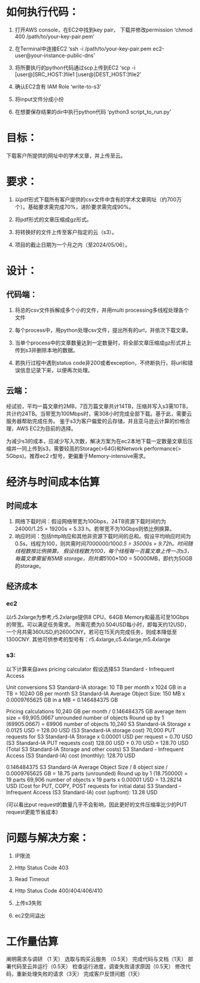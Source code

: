 # 如何执行代码：
1. 打开AWS console，在EC2中找到key pair， 下载并修改permission ‘chmod 400 /path/to/your-key-pair.pem’

2. 在Terminal中连接EC2 ‘ssh -i /path/to/your-key-pair.pem ec2-user@your-instance-public-dns’

3. 将所要执行的python代码通过scp上传到EC2 ‘scp -i [user@]SRC_HOST:]file1 [user@]DEST_HOST:]file2’

4. 确认EC2含有 IAM Role ‘write-to-s3’

5. 将input文件分成小份

6. 在想要保存结果的dir中执行python代码 ‘python3 script_to_run.py’


# 目标：

下载客户所提供的网址中的学术文章，并上传至云。

# 要求：

1. 以pdf形式下载所有客户提供的csv文件中含有的学术文章网址（约700万个）。基础要求需完成70%，进阶要求需完成90%。

2. 将pdf形式的文章压缩成gz形式。

3. 将转换好的文件上传至客户指定的云（s3）。

4. 项目的截止日期为一个月之内（至2024/05/06）。

# 设计：

## 代码端：

1. 将总的csv文件拆解成多个小的文件，并用multi processing多线程处理各个文件

2. 每个process中，用python处理csv文件，提出所有的url，并依次下载文章。

3. 当单个process中的文章数量达到一定数量时，将全部文章压缩成gz形式并上传到s3并删除本地的数据。

4. 若执行过程中遇到status code非200或者exception，不终断执行，将url和错误信息记录下来，以便再次处理。


## 云端：

经试验，平均一篇文章约2MB，7百万篇文章共计14TB，压缩并写入s3需10TB， 共计约24TB。当带宽为100Mbps时，需308小时完成全部下载。基于此，需要云服务器帮助完成任务。
鉴于s3为客户偏爱的云存储，并且亚马逊云计算的价格合理，AWS EC2为目前的选择。

为减少s3的成本，应减少写入次数，解决方案为在ec2本地下载一定数量文章后压缩并一同上传到s3，需要较高的Storage(>64G)和Network performance(> 5Gbps)。推荐ec2 r型号，更偏重于Memory-intensive需求。

# 经济与时间成本估算

## 时间成本
1. 网络下载时间：假设网络带宽为10Gbps，24TB资源下载时间约为24000/1.25 = 19200s = 5.33 h。若带宽不为10Gbps则依比例换算。
2. 响应时间：包括http响应和其他非资源下载时间的总和。假设平均响应时间为0.5s，线程为100，则共需时间7000000/100*0.5 = 35000s = 9.72h。时间随线程数按比例换算。
假设线程数为100，每个线程每一百篇文章上传一次s3，每篇文章需留有5MB storage，则共需5*100*100 = 50000MB，即约为50GB的storage。

## 经济成本
### ec2
以r5.2xlarge为参考,r5.2xlarge提供8 CPU，64GB Memory和最高可至10Gbps的带宽。可以满足任务需求。
所需花费为0.504USD每小时，即每天约12USD，一个月共需360USD,约2600CNY。若可在15天内完成任务，则成本降低至1300CNY.
其他可供参考的型号有：r5.4xlarge,c5.4xlarge,m5.4xlarge

### s3:
以下计算来自aws pricing calculator
假设选择S3 Standard - Infrequent Access

Unit conversions
S3 Standard-IA storage: 10 TB per month x 1024 GB in a TB = 10240 GB per month
S3 Standard-IA Average Object Size: 150 MB x 0.0009765625 GB in a MB = 0.146484375 GB

Pricing calculations
10,240 GB per month / 0.146484375 GB average item size = 69,905.0667 unrounded number of objects
Round up by 1 (69905.0667) = 69906 number of objects
10,240 S3 Standard-IA Storage x 0.0125 USD = 128.00 USD (S3 Standard-IA storage cost)
70,000 PUT requests for S3 Standard-IA Storage x 0.00001 USD per request = 0.70 USD (S3 Standard-IA PUT requests cost)
128.00 USD + 0.70 USD = 128.70 USD (Total S3 Standard-IA Storage and other costs)
S3 Standard - Infrequent Access (S3 Standard-IA) cost (monthly): 128.70 USD

0.146484375 S3 Standard-IA Average Object Size / 8 object size / 0.0009765625 GB = 18.75 parts (unrounded)
Round up by 1 (18.750000) = 19 parts
69,906 number of objects x 19 parts x 0.00001 USD = 13.28214 USD (Cost for PUT, COPY, POST requests for initial data)
S3 Standard - Infrequent Access (S3 Standard-IA) cost (upfront): 13.28 USD

(可以看出put request的数量几乎不会影响，因此更好的文件压缩率比少的PUT request更能节省成本)

# 问题与解决方案：

1. IP限流

2. Http Status Code 403

3. Read Timeout

4. Http Status Code 400/404/406/410

5. 上传s3失败

6. ec2空间溢出

# 工作量估算
阐明需求与调研 （1 天）
选取与购买云服务 （0.5天）
完成代码与文档（1天）
部署代码至云并运行（0.5天）
检查运行进度，调查失败请求原因（0.5天）
修改代码，重新处理失败的请求（3天）
完成客户反馈问题（1天）
